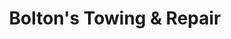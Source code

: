 ---
title: "Bolton's Towing & Repair"
url: /corbin/boltons-towing-und-repair/
shop: Autowerkstatt
---